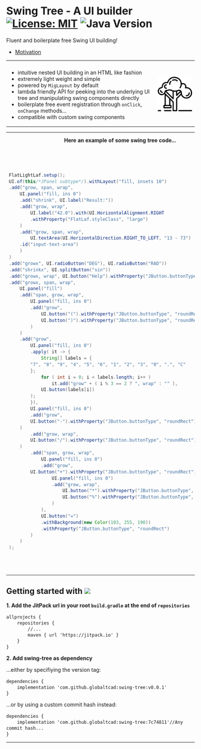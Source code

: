 
# Swing Tree - A UI builder [![License: MIT](https://img.shields.io/badge/License-MIT-yellow.svg)](https://opensource.org/licenses/MIT) ![Java Version](https://img.shields.io/static/v1.svg?label=Java&message=8%2B&color=blue) #

Fluent and boilerplate free Swing UI building!

- [Motivation](docs/markdown/Motivation.md)

<table>
<tr>
<th></th>
<th></th>
</tr>
<tr>
<td> 

- intuitive nested UI building in an HTML like fashion
- extremely light weight and simple
- powered by `MigLayout` by default
- lambda friendly API for peeking into the underlying UI tree and manipulating swing components directly
- boilerplate free event registration through `onClick`, `onChange` methods...
- compatible with custom swing components
	
</td>
<td>
	
<img href="https://www.flaticon.com/free-icons/swing" title="swing icons" src="docs/img/swing.png" style="width:200px;"/>
</td>
</tr>
</table>


<table>
<tr>
<th>Here an example of some swing tree code...</th>
<th>...producing this UI.</th>
</tr>
<tr>
<td> 

```java
FlatLightLaf.setup();
UI.of(this/*JPanel subtype*/).withLayout("fill, insets 10")
.add("grow, span, wrap",
    UI.panel("fill, ins 0")
    .add("shrink", UI.label("Result:"))
    .add("grow, wrap",
        UI.label("42.0").with(UI.HorizontalAlignment.RIGHT
        .withProperty("FlatLaf.styleClass", "large")
    )
    .add("grow, span, wrap",
        UI.textArea(UI.HorizontalDirection.RIGHT_TO_LEFT, "13 - 73")
	.id("input-text-area")
    )
)
.add("growx", UI.radioButton("DEG"), UI.radioButton("RAD"))
.add("shrinkx", UI.splitButton("sin"))
.add("growx, wrap", UI.button("Help").withProperty("JButton.buttonType", "help"))
.add("growx, span, wrap",
    UI.panel("fill")
    .add("span, grow, wrap",
        UI.panel("fill, ins 0")
        .add("grow",
            UI.button("(").withProperty("JButton.buttonType", "roundRect"),
            UI.button(")").withProperty("JButton.buttonType", "roundRect")
        )
    )
    .add("grow",
        UI.panel("fill, ins 0")
        .apply( it -> {
            String[] labels = {
		"7", "8", "9", "4", "5", "6", "1", "2", "3", "0", ".", "C"
	    };
            for ( int i = 0; i < labels.length; i++ )
                it.add("grow" + ( i % 3 == 2 ? ", wrap" : "" ), 
		    UI.button(labels[i])
		);
        }),
        UI.panel("fill, ins 0")
        .add("grow", 
	    UI.button("-").withProperty("JButton.buttonType", "roundRect")
	)
        .add("grow, wrap", 
	    UI.button("/").withProperty("JButton.buttonType", "roundRect")
	)
        .add("span, grow, wrap",
            UI.panel("fill, ins 0")
            .add("grow", 
		UI.button("+").withProperty("JButton.buttonType", "roundRect"),
                UI.panel("fill, ins 0")
                .add("grow, wrap",
                    UI.button("*").withProperty("JButton.buttonType", "roundRect"),
                    UI.button("%").withProperty("JButton.buttonType", "roundRect")
                )
            ),
            UI.button("=")
            .withBackground(new Color(103, 255, 190))
            .withProperty("JButton.buttonType", "roundRect")
        )
    )
);
```

</td>
<td style="vertical-align:top">
<img href="" title="example" src="docs/img/simple-example.png" style="width:100%"/>

---
	
As you can see, swing tree has a very simple API, which only requires a
single class to be imported, the `UI` class which can even be imported 
statically to remove any `UI.` prefixes.

---
	
Also, note that the are usually 2 arguments 
added to a tree node: a `String` and then UI nodes.
This first argument simply translates 
to the layout constraints which should be applied
to the UI element(s) added. <br>
	
In this example, strings will be passed to a `MigLayout`
simply because it is a general purpose layout and no other
layout was specified.

---
	
</td>
</tr>
</table>

## Getting started with [![](https://jitpack.io/v/globaltcad/swing-tree.svg)](https://jitpack.io/#globaltcad/swing-tree) ##
**1. Add the JitPack url in your root `build.gradle` at the end of `repositories`**
```
allprojects {
	repositories {
		//...
		maven { url 'https://jitpack.io' }
	}
}
```
**2. Add swing-tree as dependency**

...either by specifiying the version tag:
```
dependencies {
	implementation 'com.github.globaltcad:swing-tree:v0.0.1'
}
```
...or by using a custom commit hash instead:
```
dependencies {
	implementation 'com.github.globaltcad:swing-tree:7c74811'//Any commit hash...
}
```
---

